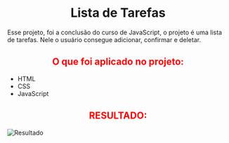 <h1 style=" text-align: center;">Lista de Tarefas</h1>

<p>Esse projeto, foi a conclusão do curso de JavaScript, o projeto é uma lista de tarefas. Nele o usuário consegue adicionar, confirmar e deletar.
</p>

<h2 style="text-align:center; color: red;">
    O que foi aplicado no projeto:
</h2>    
    <ul>
    <li>HTML
    <li>CSS
    <li>JavaScript
    </ul>

<h2 style="text-align:center; color: red;">
RESULTADO:
</h2>

<img src ="" alt ="Resultado">

 